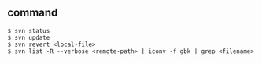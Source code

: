 ## command

    $ svn status
    $ svn update
    $ svn revert <local-file>
    $ svn list -R --verbose <remote-path> | iconv -f gbk | grep <filename>
